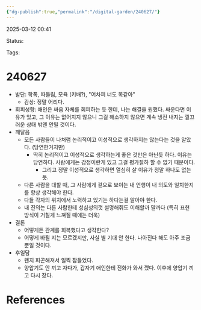 ```yaml
---
{"dg-publish":true,"permalink":"/digital-garden/240627/"}
---
```



2025-03-12 00:41

Status: 

Tags: 

# 240627
- 발단: 학폭, 따돌림, 모욕 (키배?), "어차피 너도 똑같아"
	- 감상: 정말 어리다.
- 회피성향: 애인은 싸움 자체를 회피하는 듯 한데, 나는 해결을 원했다. 싸운다면 이유가 있고, 그 이유는 없어지지 않으니 그걸 해소하지 않으면 계속 냉전 내지는 껄끄러운 상태 밖엔 안될 것이다.
- 깨달음
	- 모든 사람들이 나처럼 논리적이고 이성적으로 생각하지는 않는다는 것을 알았다. (당연한거지만)
		- 딱히 논리적이고 이성적으로 생각하는게 좋은 것만은 아닌듯 하다. 이유는 당연하다. 사람에게는 감정이란게 있고 그걸 평가절하 할 수 없기 때문이다.
			- 그리고 정말 이성적으로 생각하면 열심히 살 이유가 정말 하나도 없는듯.
	- 다른 사람을 대할 때, 그 사람에게 겉으로 보이는 내 언행이 내 의도와 일치한지를 항상 생각해야 한다.
	- 다들 각자의 위치에서 노력하고 있기는 하다는걸 알아야 한다.
	- 내 진의는 다른 사람한테 성심성의껏 설명해줘도 이해할까 말까다 (특히 표현 방식이 거칠게 느껴질 때에는 더욱)
- 결론
	- 어떻게든 관계를 회복했다고 생각한다?
	- 어떻게 바뀔 지는 모르겠지만, 사실 별 기대 안 한다. 나아진다 해도 아주 조금 뿐일 것이다.
- 후일담
	- 왠지 피곤해져서 일찍 잠들었다.
	- 양압기도 안 끼고 자다가, 갑자기 애인한테 전화가 와서 깼다. 이후에 양압기 끼고 다시 잤다.

# References
